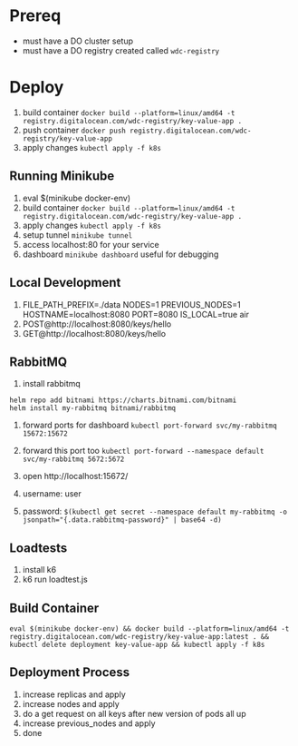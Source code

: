 # Prereq

- must have a DO cluster setup
- must have a DO registry created called `wdc-registry`

# Deploy

1. build container `docker build --platform=linux/amd64 -t registry.digitalocean.com/wdc-registry/key-value-app .`
2. push container `docker push registry.digitalocean.com/wdc-registry/key-value-app`
3. apply changes `kubectl apply -f k8s`

## Running Minikube

1. eval $(minikube docker-env)
1. build container `docker build --platform=linux/amd64 -t registry.digitalocean.com/wdc-registry/key-value-app .`
1. apply changes `kubectl apply -f k8s`
1. setup tunnel `minikube tunnel`
1. access localhost:80 for your service
1. dashboard `minikube dashboard` useful for debugging

## Local Development

<!-- 1. RABBIT_MQ_PASSWORD="BV5QxJAfupW1TZjy" RABBIT_MQ_HOST="localhost" FILE_PATH_PREFIX=./data air -->

1. FILE_PATH_PREFIX=./data NODES=1 PREVIOUS_NODES=1 HOSTNAME=localhost:8080 PORT=8080 IS_LOCAL=true air
2. POST@http://localhost:8080/keys/hello
3. GET@http://localhost:8080/keys/hello

## RabbitMQ

1. install rabbitmq

```
helm repo add bitnami https://charts.bitnami.com/bitnami
helm install my-rabbitmq bitnami/rabbitmq
```

1. forward ports for dashboard `kubectl port-forward svc/my-rabbitmq 15672:15672`
1. forward this port too `kubectl port-forward --namespace default svc/my-rabbitmq 5672:5672`
1. open http://localhost:15672/

1. username: user
1. password: `$(kubectl get secret --namespace default my-rabbitmq -o jsonpath="{.data.rabbitmq-password}" | base64 -d)`

## Loadtests

1. install k6
2. k6 run loadtest.js

## Build Container

`eval $(minikube docker-env) && docker build --platform=linux/amd64 -t registry.digitalocean.com/wdc-registry/key-value-app:latest . && kubectl delete deployment key-value-app && kubectl apply -f k8s`

## Deployment Process

1. increase replicas and apply
2. increase nodes and apply
3. do a get request on all keys after new version of pods all up
4. increase previous_nodes and apply
5. done
